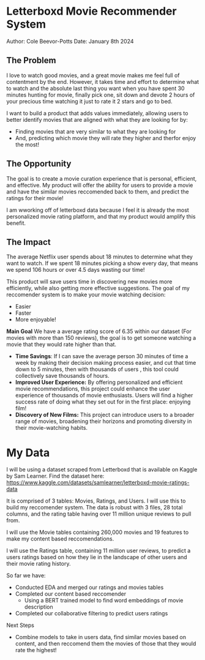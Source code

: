 # Letterboxd Movie Recommender System

Author: Cole Beevor-Potts
Date: January 8th 2024

## The Problem
I love to watch good movies, and a great movie makes me feel full of contentment by the end. However, it takes time and effort to determine what to watch and the absolute last thing you want when you have spent 30 minutes hunting for movie, finally pick one, sit down and devote 2 hours of your precious time watching it just to rate it 2 stars and go to bed.

I want to build a product that adds values immediately, allowing users to better identify movies that are aligned with what they are looking for by:

* Finding movies that are very similar to what they are looking for
* And, predicting which movie they will rate they higher and therfor enjoy the most!

## The Opportunity
The goal is to create a movie curation experience that is personal, efficient, and effective. My product will offer the ability for users to provide a movie and have the similar movies reccomended back to them, and predict the ratings for their movie!


I am wworking off of letterboxd data because I feel it is already the most personalized movie rating platform, and that my product would amplify this benefit. 

## The Impact
The average Netflix user spends about 18 minutes to determine what they want to watch. If we spent 18 minutes picking a show every day, that means we spend 106 hours or over 4.5 days wasting our time!

This product will save users time in discovering new movies more efficiently, while also getting more effective suggestions. The goal of my reccomender system is to make your movie watching decision: 
* Easier
* Faster
* More enjoyable!

**Main Goal** We have a average rating score of 6.35 within our dataset (For movies with more than 150 reviews), the goal is to get someone watching a movie that they would rate higher than that.

- **Time Savings**: If I can save the average person 30 minutes of time a week by making their decision making process easier, and cut that time down to 5 minutes, then with thousands of users , this tool could collectively save thousands of hours.
- **Improved User Experience:** By offering personalized and efficient movie recommendations, this project could enhance the user experience of thousands of movie enthusiasts. Users will find a higher success rate of doing what they set out for in the first place: enjoying film!
- **Discovery of New Films:** This project can introduce users to a broader range of movies, broadening their horizons and promoting diversity in their movie-watching habits.

# My Data
I will be using a dataset scraped from Letterboxd that is available on Kaggle by Sam Learner. Find the dataset here: https://www.kaggle.com/datasets/samlearner/letterboxd-movie-ratings-data

It is comprised of 3 tables: Movies, Ratings, and Users. I will use this to build my reccomender system. The data is robust with 3 files, 28 total columns, and the rating table having over 11 million unique reviews to pull from. 

I will use the Movie tables containing 260,000 movies and 19 features to make my content based reccomendations.

I will use the Ratings table, containing 11 million user reviews, to predict a users ratings based on how they lie in the landscape of other users and their movie rating history. 


So far we have:
* Conducted EDA and merged our ratings and movies tables
* Completed our content based reccomender 
    * Using a BERT trained model to find word embeddings of movie description
* Completed our collaborative filtering to predict users ratings

Next Steps
* Combine models to take in users data, find similar movies based on content, and then reccomend them the movies of those that they would rate the highest!
